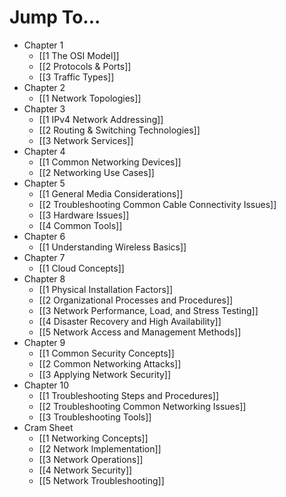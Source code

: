 # Jump To...

- Chapter 1
	- [[1 The OSI Model]]
	- [[2 Protocols & Ports]]
	- [[3 Traffic Types]]
- Chapter 2
	- [[1 Network Topologies]]
- Chapter 3
	- [[1 IPv4 Network Addressing]]
	- [[2 Routing & Switching Technologies]]
	- [[3 Network Services]]
- Chapter 4
	- [[1 Common Networking Devices]]
	- [[2 Networking Use Cases]]
- Chapter 5
	- [[1 General Media Considerations]]
	- [[2 Troubleshooting Common Cable Connectivity Issues]]
	- [[3 Hardware Issues]]
	- [[4 Common Tools]]
- Chapter 6
	- [[1 Understanding Wireless Basics]]
- Chapter 7
	- [[1 Cloud Concepts]]
- Chapter 8
	- [[1 Physical Installation Factors]]
	- [[2 Organizational Processes and Procedures]]
	- [[3 Network Performance, Load, and Stress Testing]]
	- [[4 Disaster Recovery and High Availability]]
	- [[5 Network Access and Management Methods]]
- Chapter 9
	- [[1 Common Security Concepts]]
	- [[2 Common Networking Attacks]]
	- [[3 Applying Network Security]]
- Chapter 10
	- [[1 Troubleshooting Steps and Procedures]]
	- [[2 Troubleshooting Common Networking Issues]]
	- [[3 Troubleshooting Tools]]
- Cram Sheet
	- [[1 Networking Concepts]]
	- [[2 Network Implementation]]
	- [[3 Network Operations]]
	- [[4 Network Security]]
	- [[5 Network Troubleshooting]]

